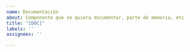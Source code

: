 ```yaml
---
name: Documentación
about: Componente que se quiera documentar, parte de memoria, etc
title: "[DOC]"
labels: ''
assignees: ''

---
```



